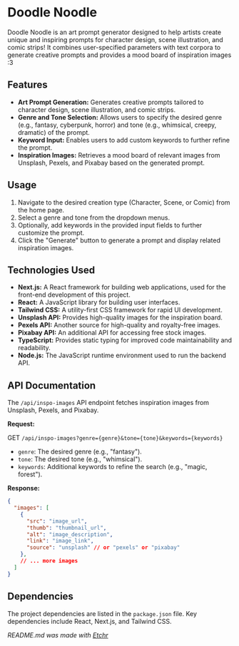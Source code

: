 # Doodle Noodle
Doodle Noodle is an art prompt generator designed to help artists create unique and inspiring prompts for character design, scene illustration, and comic strips!  It combines user-specified parameters with text corpora to generate creative prompts and provides a mood board of inspiration images :3

## Features
*   **Art Prompt Generation:** Generates creative prompts tailored to character design, scene illustration, and comic strips.
*   **Genre and Tone Selection:** Allows users to specify the desired genre (e.g., fantasy, cyberpunk, horror) and tone (e.g., whimsical, creepy, dramatic) of the prompt.
*   **Keyword Input:** Enables users to add custom keywords to further refine the prompt.
*   **Inspiration Images:** Retrieves a mood board of relevant images from Unsplash, Pexels, and Pixabay based on the generated prompt.

## Usage
1.  Navigate to the desired creation type (Character, Scene, or Comic) from the home page.
2.  Select a genre and tone from the dropdown menus.
3.  Optionally, add keywords in the provided input fields to further customize the prompt.
4.  Click the "Generate" button to generate a prompt and display related inspiration images.

## Technologies Used
*   **Next.js:** A React framework for building web applications, used for the front-end development of this project.
*   **React:** A JavaScript library for building user interfaces.
*   **Tailwind CSS:** A utility-first CSS framework for rapid UI development.
*   **Unsplash API:** Provides high-quality images for the inspiration board.
*   **Pexels API:** Another source for high-quality and royalty-free images.
*   **Pixabay API:** An additional API for accessing free stock images.
*   **TypeScript:** Provides static typing for improved code maintainability and readability.
*   **Node.js:**  The JavaScript runtime environment used to run the backend API.

## API Documentation
The `/api/inspo-images` API endpoint fetches inspiration images from Unsplash, Pexels, and Pixabay.

**Request:**

GET `/api/inspo-images?genre={genre}&tone={tone}&keywords={keywords}`

*   `genre`:  The desired genre (e.g., "fantasy").
*   `tone`: The desired tone (e.g., "whimsical").
*   `keywords`: Additional keywords to refine the search (e.g., "magic, forest").

**Response:**

```json
{
  "images": [
    {
      "src": "image_url",
      "thumb": "thumbnail_url",
      "alt": "image_description",
      "link": "image_link",
      "source": "unsplash" // or "pexels" or "pixabay"
    },
    // ... more images
  ]
}
```

## Dependencies
The project dependencies are listed in the `package.json` file.  Key dependencies include React, Next.js, and Tailwind CSS.

*README.md was made with [Etchr](https://etchr.dev)*